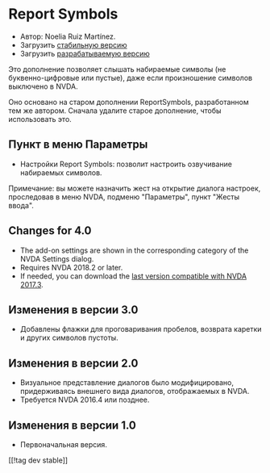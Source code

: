 # Report Symbols #

*	Автор: Noelia Ruiz Martínez.
*	Загрузить [стабильную версию][1]
*	Загрузить [разрабатываемую версию][2]

Это дополнение позволяет слышать набираемые символы (не буквенно-цифровые
или пустые), даже если произношение символов выключено в NVDA.

Оно основано на старом дополнении ReportSymbols, разработанном тем же
автором. Сначала удалите старое дополнение, чтобы использовать это.

## Пункт в меню Параметры ##
*	Настройки Report Symbols: позволит настроить озвучивание набираемых
  символов.

Примечание: вы можете назначить жест на открытие диалога настроек,
проследовав в меню NVDA, подменю "Параметры", пункт "Жесты ввода".

## Changes for 4.0 ##
* The add-on settings are shown in the corresponding category of the NVDA
  Settings dialog.
* Requires NVDA 2018.2 or later.
* If needed, you can download the [last version compatible with NVDA
  2017.3][3].

## Изменения в версии 3.0 ##
* Добавлены флажки для проговаривания пробелов, возврата каретки и других
  символов пустоты.

## Изменения в версии 2.0 ##
*	Визуальное представление диалогов было модифицировано, придерживаясь
  внешнего вида диалогов, отображаемых в NVDA.
*	Требуется NVDA 2016.4 или позднее.

## Изменения в версии 1.0 ##
*	Первоначальная версия.


[[!tag dev stable]]

[1]: https://addons.nvda-project.org/files/get.php?file=rsy

[2]: https://addons.nvda-project.org/files/get.php?file=rsy-dev

[3]:
https://github.com/nvdaes/reportSymbols/releases/download/3.6/reportSymbols-3.6.nvda-addon
